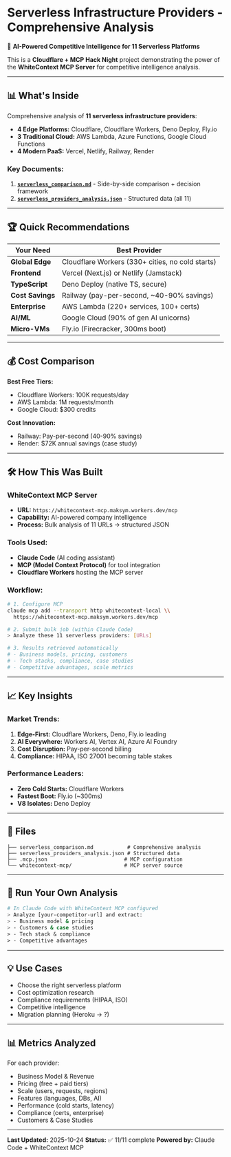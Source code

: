 # Serverless Infrastructure Providers - Comprehensive Analysis

🚀 **AI-Powered Competitive Intelligence for 11 Serverless Platforms**

This is a **Cloudflare + MCP Hack Night** project demonstrating the power of the **WhiteContext MCP Server** for competitive intelligence analysis.

---

## 📊 What's Inside

Comprehensive analysis of **11 serverless infrastructure providers**:

- **4 Edge Platforms:** Cloudflare, Cloudflare Workers, Deno Deploy, Fly.io
- **3 Traditional Cloud:** AWS Lambda, Azure Functions, Google Cloud Functions
- **4 Modern PaaS:** Vercel, Netlify, Railway, Render

### Key Documents:

1. **[`serverless_comparison.md`](./serverless_comparison.md)** - Side-by-side comparison + decision framework
2. **[`serverless_providers_analysis.json`](./serverless_providers_analysis.json)** - Structured data (all 11)

---

## 🏆 Quick Recommendations

| **Your Need** | **Best Provider** |
|--------------|-------------------|
| **Global Edge** | Cloudflare Workers (330+ cities, no cold starts) |
| **Frontend** | Vercel (Next.js) or Netlify (Jamstack) |
| **TypeScript** | Deno Deploy (native TS, secure) |
| **Cost Savings** | Railway (pay-per-second, ~40-90% savings) |
| **Enterprise** | AWS Lambda (220+ services, 100+ certs) |
| **AI/ML** | Google Cloud (90% of gen AI unicorns) |
| **Micro-VMs** | Fly.io (Firecracker, 300ms boot) |

---

## 💰 Cost Comparison

**Best Free Tiers:**
- Cloudflare Workers: 100K requests/day
- AWS Lambda: 1M requests/month
- Google Cloud: $300 credits

**Cost Innovation:**
- Railway: Pay-per-second (40-90% savings)
- Render: $72K annual savings (case study)

---

## 🛠️ How This Was Built

### WhiteContext MCP Server
- **URL:** `https://whitecontext-mcp.maksym.workers.dev/mcp`
- **Capability:** AI-powered company intelligence
- **Process:** Bulk analysis of 11 URLs → structured JSON

### Tools Used:
- **Claude Code** (AI coding assistant)
- **MCP (Model Context Protocol)** for tool integration
- **Cloudflare Workers** hosting the MCP server

### Workflow:

```bash
# 1. Configure MCP
claude mcp add --transport http whitecontext-local \\
  https://whitecontext-mcp.maksym.workers.dev/mcp

# 2. Submit bulk job (within Claude Code)
> Analyze these 11 serverless providers: [URLs]

# 3. Results retrieved automatically
# - Business models, pricing, customers
# - Tech stacks, compliance, case studies
# - Competitive advantages, scale metrics
```

---

## 📈 Key Insights

### Market Trends:
1. **Edge-First:** Cloudflare Workers, Deno, Fly.io leading
2. **AI Everywhere:** Workers AI, Vertex AI, Azure AI Foundry
3. **Cost Disruption:** Pay-per-second billing
4. **Compliance:** HIPAA, ISO 27001 becoming table stakes

### Performance Leaders:
- **Zero Cold Starts:** Cloudflare Workers
- **Fastest Boot:** Fly.io (~300ms)
- **V8 Isolates:** Deno Deploy

---

## 📁 Files

```
├── serverless_comparison.md           # Comprehensive analysis
├── serverless_providers_analysis.json # Structured data
├── .mcp.json                         # MCP configuration
└── whitecontext-mcp/                 # MCP server source
```

---

## 🚀 Run Your Own Analysis

```bash
# In Claude Code with WhiteContext MCP configured
> Analyze [your-competitor-url] and extract:
> - Business model & pricing
> - Customers & case studies
> - Tech stack & compliance
> - Competitive advantages
```

---

## 💡 Use Cases

- Choose the right serverless platform
- Cost optimization research
- Compliance requirements (HIPAA, ISO)
- Competitive intelligence
- Migration planning (Heroku → ?)

---

## 📊 Metrics Analyzed

For each provider:
- Business Model & Revenue
- Pricing (free + paid tiers)
- Scale (users, requests, regions)
- Features (languages, DBs, AI)
- Performance (cold starts, latency)
- Compliance (certs, enterprise)
- Customers & Case Studies

---

**Last Updated:** 2025-10-24
**Status:** ✅ 11/11 complete
**Powered by:** Claude Code + WhiteContext MCP
